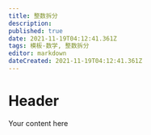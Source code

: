 ```yaml
---
title: 整数拆分
description: 
published: true
date: 2021-11-19T04:12:41.361Z
tags: 模板-数学, 整数拆分
editor: markdown
dateCreated: 2021-11-19T04:12:41.361Z
---
```


# Header
Your content here